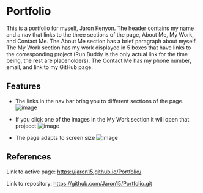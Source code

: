 # Portfolio
This is a portfolio for myself, Jaron Kenyon. The header contains my name and a nav that links to the three sections of the page, About Me, My Work, and Contact Me. The About Me section has a brief paragraph about myself. The My Work section has my work displayed in 5 boxes that have links to the corresponding project (Run Buddy is the only actual link for the time being, the rest are placeholders). The Contact Me has my phone number, email, and link to my GitHub page.

## Features 
* The links in the nav bar bring you to different sections of the page.
  ![image](https://user-images.githubusercontent.com/87290877/129405113-65ef561a-55e4-4afc-a880-ad0bec757a80.png)
  
*  If you click one of the images in the My Work section it will open that projecct 
![image](https://user-images.githubusercontent.com/87290877/129405283-a816fcda-d3c2-495e-94f9-1c19d4be34d3.png)

* The page adapts to screen size 
![image](https://user-images.githubusercontent.com/87290877/129405644-87f9ec72-bd78-4cc8-91f0-a2a10a6fefa8.png)

## References
 Link to active page: https://jaron15.github.io/Portfolio/
 
 Link to repository: https://github.com/Jaron15/Portfolio.git
 


